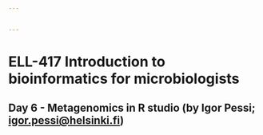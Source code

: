```yaml
---


---
```


<h1 id="ell-417-introduction-to-bioinformatics-for-microbiologists">ELL-417 Introduction to bioinformatics for microbiologists</h1>
<h2 id="day-6---metagenomics-in-r-studio-by-igor-pessi-igor.pessihelsinki.fi">Day 6 - Metagenomics in R studio (by Igor Pessi; <a href="mailto:igor.pessi@helsinki.fi">igor.pessi@helsinki.fi</a>)</h2>

